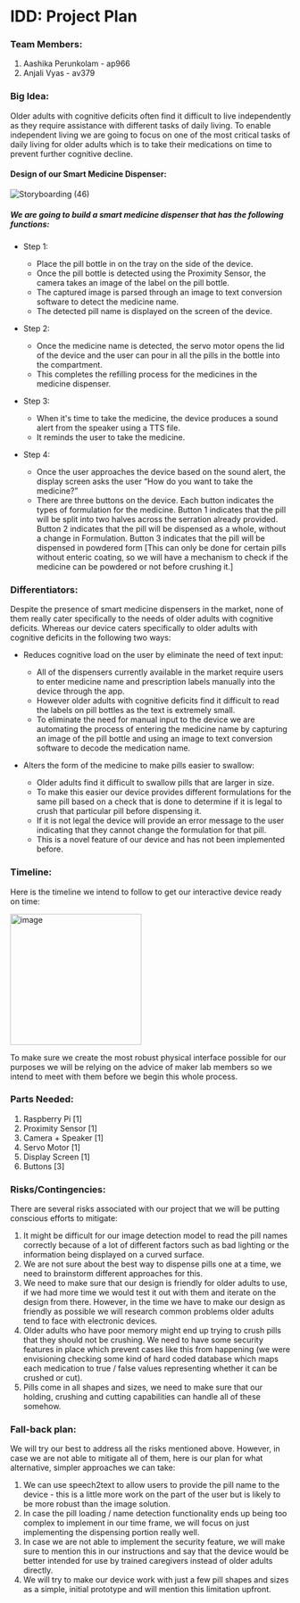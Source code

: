 # IDD: Project Plan

### Team Members:
1) Aashika Perunkolam - ap966
2) Anjali Vyas - av379

### Big Idea: 
Older adults with cognitive deficits often find it difficult to live independently as they require assistance with different tasks of daily living. To enable independent living we are going to focus on one of the most critical tasks of daily living for older adults which is to take their medications on time to prevent further cognitive decline.

#### Design of our Smart Medicine Dispenser:
![Storyboarding (46)](https://user-images.githubusercontent.com/66789469/202047124-0088c577-834b-41fe-b53c-ffe080ba5ae8.jpg)

##### We are going to build a smart medicine dispenser that has the following functions:
* Step 1: 
  * Place the pill bottle in on the tray on the side of the device. 
  * Once the pill bottle is detected using the Proximity Sensor, the camera takes an image of the label on the pill bottle. 
  * The captured image is parsed through an image to text conversion software to detect the medicine name. 
  * The detected pill name is displayed on the screen of the device.

* Step 2: 
  *  Once the medicine name is detected, the servo motor opens the lid of the device and the user can pour in all the pills in the bottle into the compartment.
  * This completes the refilling process for the medicines in the medicine dispenser.

* Step 3:
  *  When it's time to take the medicine, the device produces a sound alert from the speaker using a TTS file.
  *  It reminds the user to take the medicine.

* Step 4:
  * Once the user approaches the device based on the sound alert, the display screen asks the user “How do you want to take the medicine?”
  * There are three buttons on the device. Each button indicates the types of formulation for the medicine. Button 1 indicates that the pill will be split into two halves across the serration already provided. Button 2 indicates that the pill will be dispensed as a whole, without a change in Formulation. Button 3 indicates that the pill will be dispensed in powdered form [This can only be done for certain pills without enteric coating, so we will have a mechanism to check if the medicine can be powdered or not before crushing it.]


### Differentiators:

Despite the presence of smart medicine dispensers in the market, none of them really cater specifically to the needs of older adults with cognitive deficits. Whereas our device caters specifically to older adults with cognitive deficits in the following two ways:

* Reduces cognitive load on the user by eliminate the need of text input:
  * All of the dispensers currently available in the market require users to enter medicine name and prescription labels manually into the device through the app. 
  * However older adults with cognitive deficits find it difficult to read the labels on pill bottles as the text is extremely small. 
  * To eliminate the need for manual input to the device we are automating the process of entering the medicine name by capturing an image of the pill bottle and using an image to text conversion software to decode the medication name.

* Alters the form of the medicine to make pills easier to swallow:
  * Older adults find it difficult to swallow pills that are larger in size. 
  * To make this easier our device provides different formulations for the same pill based on a check that is done to determine if it is legal to crush that particular pill before dispensing it. 
  * If it is not legal the device will provide an error message to the user indicating that they cannot change the formulation for that pill. 
  * This is a novel feature of our device and has not been implemented before.

### Timeline:

Here is the timeline we intend to follow to get our interactive device ready on time:

<img width="235" alt="image" src="https://user-images.githubusercontent.com/66789469/202047959-39ba46b3-b583-4eca-beba-f97f48fe9ea6.png">

To make sure we create the most robust physical interface possible for our purposes we will be relying on the advice of maker lab members so we intend to meet with them before we begin this whole process.

### Parts Needed: 
1) Raspberry Pi [1]
2) Proximity Sensor [1]
3) Camera + Speaker [1]
4) Servo Motor [1]
5) Display Screen [1]
6) Buttons [3]

### Risks/Contingencies: 

There are several risks associated with our project that we will be putting conscious efforts to mitigate:

1) It might be difficult for our image detection model to read the pill names correctly because of a lot of different factors such as bad lighting or the information being displayed on a curved surface.
2) We are not sure about the best way to dispense pills one at a time, we need to brainstorm different approaches for this.
3) We need to make sure that our design is friendly for older adults to use, if we had more time we would test it out with them and iterate on the design from there. However, in the time we have to make our design as friendly as possible we will research common problems older adults tend to face with electronic devices.
4) Older adults who have poor memory might end up trying to crush pills that they should not be crushing. We need to have some security features in place which prevent cases like this from happening (we were envisioning checking some kind of hard coded database which maps each medication to true / false values representing whether it can be crushed or cut).
5) Pills come in all shapes and sizes, we need to make sure that our holding, crushing and cutting capabilities can handle all of these somehow.

### Fall-back plan:
We will try our best to address all the risks mentioned above. However, in case we are not able to mitigate all of them, here is our plan for what alternative, simpler approaches we can take:
1) We can use speech2text to allow users to provide the pill name to the device - this is a little more work on the part of the user but is likely to be more robust than the image solution.
2) In case the pill loading / name detection functionality ends up being too complex to implement in our time frame, we will focus on just implementing the dispensing portion really well.
3) In case we are not able to implement the security feature, we will make sure to mention this in our instructions and say that the device would be better intended for use by trained caregivers instead of older adults directly.
4) We will try to make our device work with just a few pill shapes and sizes as a simple, initial prototype and will mention this limitation upfront.






